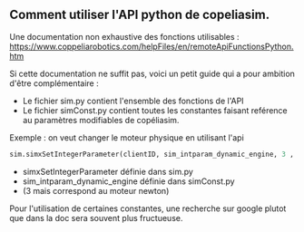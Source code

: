 ## Comment utiliser l'API python de copeliasim.

Une documentation non exhaustive des fonctions utilisables : https://www.coppeliarobotics.com/helpFiles/en/remoteApiFunctionsPython.htm

Si cette documentation ne suffit pas, voici un petit guide qui a pour ambition d'être complémentaire : 

- Le fichier sim.py  contient l'ensemble des fonctions de l'API
- Le fichier simConst.py contient toutes les constantes faisant reférence au paramètres  modifiables de copéliasim.

Exemple : on veut changer le moteur physique en utilisant l'api

```python
sim.simxSetIntegerParameter(clientID, sim_intparam_dynamic_engine, 3 , blocking)
```

- simxSetIntegerParameter définie dans sim.py
- sim_intparam_dynamic_engine définie dans simConst.py
- (3 mais correspond  au moteur newton)



Pour l'utilisation de certaines constantes, une recherche sur google plutot que dans la doc sera souvent plus fructueuse.
